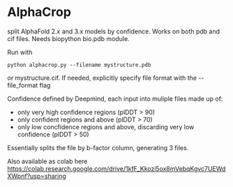 # AlphaCrop
split AlphaFold 2.x and 3.x models by confidence. Works on both pdb and cif files. Needs biopython bio.pdb module.

Run with

    python alphacrop.py --filename mystructure.pdb

or mystructure.cif. If needed, explicitly specify file format with the --file_format flag

Confidence defined by Deepmind, each input into muliple files made up of:
- only very high confidence regions (plDDT > 90)
- only confident regions and above (plDDT > 70)
- only low concfidence regions and above, discarding very low confidence (plDDT > 50)

Essentially splits the file by b-factor column, generating 3 files.

Also available as colab here  https://colab.research.google.com/drive/1kfF_Kkozi5ox8mVebqKgvc7UEWdXWpnf?usp=sharing
